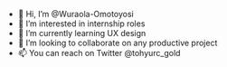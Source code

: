 - 👋 Hi, I’m @Wuraola-Omotoyosi
- 👀 I’m interested in internship roles
- 🌱 I’m currently learning UX design
- 💞️ I’m looking to collaborate on any productive project
- 📫 You can reach on Twitter @tohyurc_gold

<!---
Wuraola-Omotoyosi/Wuraola-Omotoyosi is a ✨ special ✨ repository because its `README.md` (this file) appears on your GitHub profile.
You can click the Preview link to take a look at your changes.
--->
